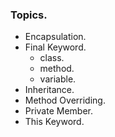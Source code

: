 ### Topics.
* Encapsulation.
* Final Keyword.
  * class.
  * method.
  * variable.
* Inheritance.
* Method Overriding.
* Private Member.
* This Keyword.